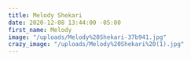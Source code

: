```yaml
---
title: Melody Shekari
date: 2020-12-08 13:44:00 -05:00
first_name: Melody
image: "/uploads/Melody%20Shekari-37b941.jpg"
crazy_image: "/uploads/Melody%20Shekari%20(1).jpg"
---
```


